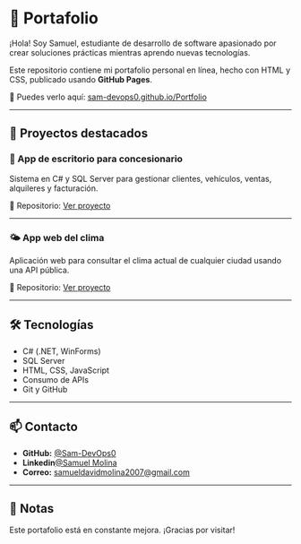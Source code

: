# 💼 Portafolio 

¡Hola! Soy Samuel, estudiante de desarrollo de software apasionado por crear soluciones prácticas mientras aprendo nuevas tecnologías.

Este repositorio contiene mi portafolio personal en línea, hecho con HTML y CSS, publicado usando **GitHub Pages**.

🔗 Puedes verlo aquí: [sam-devops0.github.io/Portfolio](https://sam-devops0.github.io/Portfolio)

---

## 🚀 Proyectos destacados

### 🚗 App de escritorio para concesionario
Sistema en C# y SQL Server para gestionar clientes, vehículos, ventas, alquileres y facturación.

🔗 Repositorio: [Ver proyecto](https://github.com/Sam-DevOps0/concesionario)

---

### 🌤️ App web del clima
Aplicación web para consultar el clima actual de cualquier ciudad usando una API pública.

🔗 Repositorio: [Ver proyecto](https://github.com/Sam-DevOps0/app-clima)

---

## 🛠️ Tecnologías

- C# (.NET, WinForms)
- SQL Server
- HTML, CSS, JavaScript
- Consumo de APIs
- Git y GitHub

---

## 📫 Contacto

- **GitHub:** [@Sam-DevOps0](https://github.com/Sam-DevOps0)
- **Linkedin**[@Samuel Molina](https://www.linkedin.com/in/samuel-david-molina-gomez-72499b33b/)
- **Correo:** samueldavidmolina2007@gmail.com

---
## 📌 Notas

Este portafolio está en constante mejora. ¡Gracias por visitar!
